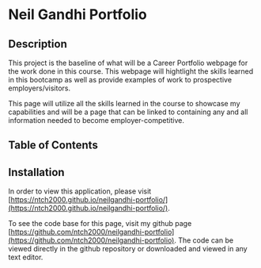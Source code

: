 # Neil Gandhi Portfolio

## Description

This project is the baseline of what will be a Career Portfolio webpage for the work done in this course. This webpage will hightlight the skills learned in this bootcamp as well as provide examples of work to prospective employers/visitors.

This page will utilize all the skills learned in the course to showcase my capabilities and will be a page that can be linked to containing any and all information needed to become employer-competitive.

## Table of Contents

## Installation

In order to view this application, please visit [https://ntch2000.github.io/neilgandhi-portfolio/](https://ntch2000.github.io/neilgandhi-portfolio/).

To see the code base for this page, visit my github page [https://github.com/ntch2000/neilgandhi-portfolio](https://github.com/ntch2000/neilgandhi-portfolio). The code can be viewed directly in the github repository or downloaded and viewed in any text editor.
